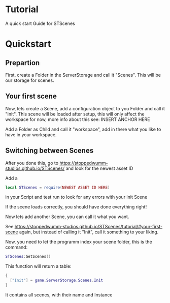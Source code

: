 # Tutorial
A quick start Guide for STScenes

# Quickstart
## Prepartion
First, create a Folder in the ServerStorage and call it "Scenes". This will be our storage for scenes.

## Your first scene
Now, lets create a Scene, add a configuration object to you Folder and call it "Init". This scene will be loaded after setup, this will only affect the workspace for now, more info about this see: INSERT ANCHOR HERE

Add a Folder as Child and call it "workspace", add in there what you like to have in your workspace.

## Switching between Scenes
After you done this, go to <https://stoppedwumm-studios.github.io/STScenes/> and look for the newest asset ID

Add a
```lua
local STScenes = require(NEWEST ASSET ID HERE)
```

in your Script and test run to look for any errors with your init Scene

If the scene loads correctly, you should have done everything right!

Now lets add another Scene, you can call it what you want.

See <https://stoppedwumm-studios.github.io/STScenes/tutorial/#your-first-scene> again, but instead of calling it "Init", call it something to your liking.

Now, you need to let the programm index your scene folder, this is the command:

```lua
STScenes:GetScenes()
```

This function will return a table:

```lua
{
  ["Init"] = game.ServerStorage.Scenes.Init
}
```

It contains all scenes, with their name and Instance
